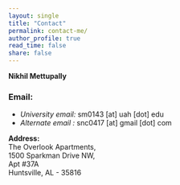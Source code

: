 ```yaml
---
layout: single
title: "Contact"
permalink: contact-me/
author_profile: true
read_time: false
share: false
---
```


**Nikhil Mettupally**
### Email:

* *University email:* sm0143 [at] uah [dot] edu
* *Alternate email :* snc0417 [at] gmail [dot] com


**Address:**  
The Overlook Apartments,  
1500 Sparkman Drive NW,  
Apt #37A  
Huntsville, AL - 35816
